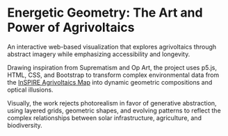 # Energetic Geometry: The Art and Power of Agrivoltaics

An interactive web-based visualization that explores agrivoltaics through abstract imagery while emphasizing accessibility and longevity.

Drawing inspiration from Suprematism and Op Art, the project uses p5.js, HTML, CSS, and Bootstrap to transform complex environmental data from the [InSPIRE Agrivoltaics Map](https://openei.org/wiki/InSPIRE/Agrivoltaics_Map) into dynamic geometric compositions and optical illusions.

Visually, the work rejects photorealism in favor of generative abstraction, using layered grids, geometric shapes, and evolving patterns to reflect the complex relationships between solar infrastructure, agriculture, and biodiversity.

